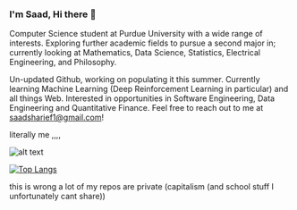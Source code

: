 ### I'm Saad, Hi there 👋

Computer Science student at Purdue University with a wide range of interests. Exploring further academic fields to pursue a second major in; currently looking at Mathematics, Data Science, Statistics, Electrical Engineering, and Philosophy. 

Un-updated Github, working on populating it this summer. Currently learning Machine Learning (Deep Reinforcement Learning in particular) and all things Web. Interested in opportunities in Software Engineering, Data Engineering and Quantitative Finance. Feel free to reach out to me at saadsharief1@gmail.com!  

literally me ,,,,

![alt text](https://github.com/saadsheriff/saadsheriff/blob/main/hackerman.jpg?raw=true)

[![Top Langs](https://github-readme-stats.vercel.app/api/top-langs/?username=saadsheriff&count_private=true)](https://github.com/saadsheriff/)

this is wrong a lot of my repos are private (capitalism (and school stuff I unfortunately cant share))

<!--
**saadsheriff/saadsheriff** is a ✨ _special_ ✨ repository because its `README.md` (this file) appears on your GitHub profile.

Here are some ideas to get you started:

- 🔭 I’m currently working on ...
- 🌱 I’m currently learning ...
- 👯 I’m looking to collaborate on ...
- 🤔 I’m looking for help with ...
- 💬 Ask me about ...
- 📫 How to reach me: ...
- 😄 Pronouns: ...
- ⚡ Fun fact: ...
-->
